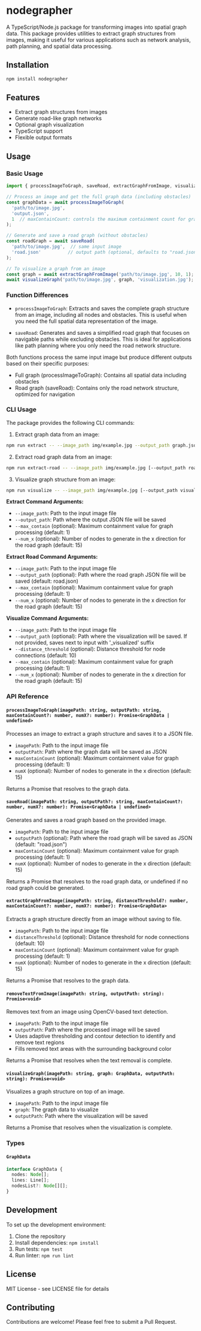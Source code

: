 # nodegrapher

A TypeScript/Node.js package for transforming images into spatial graph data. This package provides utilities to extract graph structures from images, making it useful for various applications such as network analysis, path planning, and spatial data processing.

## Installation

```bash
npm install nodegrapher
```

## Features

- Extract graph structures from images
- Generate road-like graph networks
- Optional graph visualization
- TypeScript support
- Flexible output formats

## Usage

### Basic Usage

```typescript
import { processImageToGraph, saveRoad, extractGraphFromImage, visualizeGraph } from 'nodegrapher';

// Process an image and get the full graph data (including obstacles)
const graphData = await processImageToGraph(
  'path/to/image.jpg',
  'output.json',
  1  // maxContainCount: controls the maximum containment count for graph processing
);

// Generate and save a road graph (without obstacles)
const roadGraph = await saveRoad(
  'path/to/image.jpg',  // same input image
  'road.json'          // output path (optional, defaults to "road.json")
);

// To visualize a graph from an image
const graph = await extractGraphFromImage('path/to/image.jpg', 10, 1);
await visualizeGraph('path/to/image.jpg', graph, 'visualization.jpg');
```

### Function Differences

- `processImageToGraph`: Extracts and saves the complete graph structure from an image, including all nodes and obstacles. This is useful when you need the full spatial data representation of the image.

- `saveRoad`: Generates and saves a simplified road graph that focuses on navigable paths while excluding obstacles. This is ideal for applications like path planning where you only need the road network structure.

Both functions process the same input image but produce different outputs based on their specific purposes:
- Full graph (processImageToGraph): Contains all spatial data including obstacles
- Road graph (saveRoad): Contains only the road network structure, optimized for navigation

### CLI Usage

The package provides the following CLI commands:

1. Extract graph data from an image:
```bash
npm run extract -- --image_path img/example.jpg --output_path graph.json [--max_contain <number>] [--num_x <number>]
```

2. Extract road graph data from an image:
```bash
npm run extract-road -- --image_path img/example.jpg [--output_path road.json] [--max_contain <number>] [--num_x <number>]
```

3. Visualize graph structure from an image:
```bash
npm run visualize -- --image_path img/example.jpg [--output_path visualization.jpg] [--distance_threshold <number>] [--max_contain <number>] [--num_x <number>]
```

**Extract Command Arguments:**
- `--image_path`: Path to the input image file
- `--output_path`: Path where the output JSON file will be saved
- `--max_contain` (optional): Maximum containment value for graph processing (default: 1)
- `--num_x` (optional): Number of nodes to generate in the x direction for the road graph (default: 15)

**Extract Road Command Arguments:**
- `--image_path`: Path to the input image file
- `--output_path` (optional): Path where the road graph JSON file will be saved (default: road.json)
- `--max_contain` (optional): Maximum containment value for graph processing (default: 1)
- `--num_x` (optional): Number of nodes to generate in the x direction for the road graph (default: 15)

**Visualize Command Arguments:**
- `--image_path`: Path to the input image file
- `--output_path` (optional): Path where the visualization will be saved. If not provided, saves next to input with '_visualized' suffix
- `--distance_threshold` (optional): Distance threshold for node connections (default: 10)
- `--max_contain` (optional): Maximum containment value for graph processing (default: 1)
- `--num_x` (optional): Number of nodes to generate in the x direction for the road graph (default: 15)

### API Reference

#### `processImageToGraph(imagePath: string, outputPath: string, maxContainCount?: number, numX?: number): Promise<GraphData | undefined>`
Processes an image to extract a graph structure and saves it to a JSON file.

- `imagePath`: Path to the input image file
- `outputPath`: Path where the graph data will be saved as JSON
- `maxContainCount` (optional): Maximum containment value for graph processing (default: 1)
- `numX` (optional): Number of nodes to generate in the x direction (default: 15)

Returns a Promise that resolves to the graph data.

#### `saveRoad(imagePath: string, outputPath?: string, maxContainCount?: number, numX?: number): Promise<GraphData | undefined>`
Generates and saves a road graph based on the provided image.

- `imagePath`: Path to the input image file
- `outputPath` (optional): Path where the road graph will be saved as JSON (default: "road.json")
- `maxContainCount` (optional): Maximum containment value for graph processing (default: 1)
- `numX` (optional): Number of nodes to generate in the x direction (default: 15)

Returns a Promise that resolves to the road graph data, or undefined if no road graph could be generated.

#### `extractGraphFromImage(imagePath: string, distanceThreshold?: number, maxContainCount?: number, numX?: number): Promise<GraphData>`
Extracts a graph structure directly from an image without saving to file.

- `imagePath`: Path to the input image file
- `distanceThreshold` (optional): Distance threshold for node connections (default: 10)
- `maxContainCount` (optional): Maximum containment value for graph processing (default: 1)
- `numX` (optional): Number of nodes to generate in the x direction (default: 15)

Returns a Promise that resolves to the graph data.

#### `removeTextFromImage(imagePath: string, outputPath: string): Promise<void>`
Removes text from an image using OpenCV-based text detection.

- `imagePath`: Path to the input image file
- `outputPath`: Path where the processed image will be saved
- Uses adaptive thresholding and contour detection to identify and remove text regions
- Fills removed text areas with the surrounding background color

Returns a Promise that resolves when the text removal is complete.

#### `visualizeGraph(imagePath: string, graph: GraphData, outputPath: string): Promise<void>`
Visualizes a graph structure on top of an image.

- `imagePath`: Path to the input image file
- `graph`: The graph data to visualize
- `outputPath`: Path where the visualization will be saved

Returns a Promise that resolves when the visualization is complete.

### Types

#### `GraphData`
```typescript
interface GraphData {
  nodes: Node[];
  lines: Line[];
  nodesList?: Node[][];
}
```

## Development

To set up the development environment:

1. Clone the repository
2. Install dependencies: `npm install`
3. Run tests: `npm test`
4. Run linter: `npm run lint`

## License

MIT License - see LICENSE file for details

## Contributing

Contributions are welcome! Please feel free to submit a Pull Request.